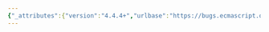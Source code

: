 ```yaml
---
{"_attributes":{"version":"4.4.4+","urlbase":"https://bugs.ecmascript.org/","maintainer":"dherman@mozilla.com"},"bug":{"bug_id":1073,"creation_ts":"2012-11-27 12:10:00 -0800","short_desc":"8.5.9: undefined \"desc\"","delta_ts":"2012-12-21 18:08:35 -0800","product":"Draft for 6th Edition","component":"editorial issue","version":"Rev 12: November 22, 2012 Draft","rep_platform":"All","op_sys":"All","bug_status":"RESOLVED","resolution":"FIXED","priority":"Normal","bug_severity":"normal","everconfirmed":true,"reporter":{"uid":"jmdyck","name":"Michael Dyck"},"assigned_to":{"uid":"allen","name":"Allen Wirfs-Brock"},"long_desc":[{"commentid":2874,"comment_count":0,"who":{"uid":"jmdyck","name":"Michael Dyck"},"bug_when":"2012-11-27 12:10:19 -0800","thetext":"In 8.5.9 \"[[Delete]] (P)\",\nstep 13 says:\n    If desc.[[Configurable]] is false, then throw a TypeError exception.\nbut 'desc' is not defined.\n\nChange to \"targetDesc\"?"},{"commentid":2958,"comment_count":1,"who":{"uid":"allen","name":"Allen Wirfs-Brock"},"bug_when":"2012-12-01 11:06:12 -0800","thetext":"fixed in rev 13 editor's draft"}]}}
---
```

